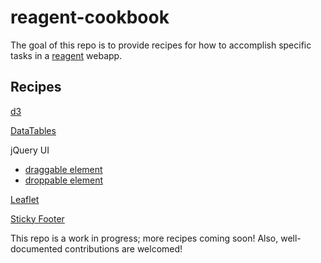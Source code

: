 # reagent-cookbook

The goal of this repo is to provide recipes for how to accomplish specific tasks in a [reagent](https://github.com/holmsand/reagent) webapp.

## Recipes

[d3](https://github.com/gadfly361/reagent-cookbook/tree/master/d3)

[DataTables](https://github.com/gadfly361/reagent-cookbook/tree/master/data-tables)

jQuery UI

* [draggable element](https://github.com/gadfly361/reagent-cookbook/tree/master/draggable)
* [droppable element](https://github.com/gadfly361/reagent-cookbook/tree/master/droppable)

[Leaflet](https://github.com/gadfly361/reagent-cookbook/tree/master/leaflet)

[Sticky Footer](https://github.com/gadfly361/reagent-cookbook/tree/master/sticky-footer)

This repo is a work in progress; more recipes coming soon! Also, well-documented contributions are welcomed!

